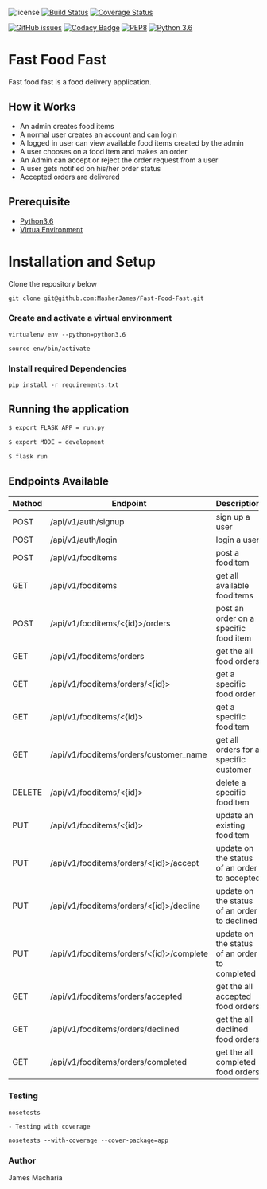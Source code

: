 ![license](https://img.shields.io/github/license/mashape/apistatus.svg)
[![Build Status](https://travis-ci.org/MasherJames/Fast-Food-Fast.svg?branch=develop)](https://travis-ci.org/MasherJames/Fast-Food-Fast)
[![Coverage Status](https://coveralls.io/repos/github/MasherJames/Fast-Food-Fast/badge.svg?branch=develop)](https://coveralls.io/github/MasherJames/Fast-Food-Fast?branch=develop)

<!-- [![Maintainability](https://api.codeclimate.com/v1/badges/9ca5e04757b359d7535e/maintainability)](https://codeclimate.com/github/MasherJames/Fast-Food-Fast/maintainability) -->

[![GitHub issues](https://img.shields.io/github/issues/MasherJames/Fast-Food-Fast.svg)](https://github.com/MasherJames/Fast-Food-Fast/issues)
[![Codacy Badge](https://api.codacy.com/project/badge/Grade/5043c278e0b246dc90189f88f6b7515e)](https://www.codacy.com/app/MasherJames/Fast-Food-Fast?utm_source=github.com&utm_medium=referral&utm_content=MasherJames/Fast-Food-Fast&utm_campaign=Badge_Grade)
[![PEP8](https://img.shields.io/badge/code%20style-pep8-orange.svg)](https://www.python.org/dev/peps/pep-0008/)
[![Python 3.6](https://img.shields.io/badge/python-3.6-blue.svg)](https://www.python.org/downloads/release/python-360/)

# Fast Food Fast

Fast food fast is a food delivery application.

## How it Works

- An admin creates food items
- A normal user creates an account and can login
- A logged in user can view available food items created by the admin
- A user chooses on a food item and makes an order
- An Admin can accept or reject the order request from a user
- A user gets notified on his/her order status
- Accepted orders are delivered

## Prerequisite

- [Python3.6](https://www.python.org/downloads/release/python-365/)
- [Virtua Environment](https://virtualenv.pypa.io/en/stable/installation/)

# Installation and Setup

Clone the repository below

```
git clone git@github.com:MasherJames/Fast-Food-Fast.git
```

### Create and activate a virtual environment

    virtualenv env --python=python3.6

    source env/bin/activate

### Install required Dependencies

    pip install -r requirements.txt

## Running the application

```bash
$ export FLASK_APP = run.py

$ export MODE = development

$ flask run
```

## Endpoints Available

| Method | Endpoint                                 | Description                                   |
| ------ | ---------------------------------------- | --------------------------------------------- |
| POST   | /api/v1/auth/signup                      | sign up a user                                |
| POST   | /api/v1/auth/login                       | login a user                                  |
| POST   | /api/v1/fooditems                        | post a fooditem                               |
| GET    | /api/v1/fooditems                        | get all available fooditems                   |
| POST   | /api/v1/fooditems/<{id}>/orders          | post an order on a specific food item         |
| GET    | /api/v1/fooditems/orders                 | get the all food orders                       |
| GET    | /api/v1/fooditems/orders/<{id}>          | get a specific food order                     |
| GET    | /api/v1/fooditems/<{id}>                 | get a specific fooditem                       |
| GET    | /api/v1/fooditems/orders/customer_name   | get all orders for a specific customer        |
| DELETE | /api/v1/fooditems/<{id}>                 | delete a specific fooditem                    |
| PUT    | /api/v1/fooditems/<{id}>                 | update an existing fooditem                   |
| PUT    | /api/v1/fooditems/orders/<{id}>/accept   | update on the status of an order to accepted  |
| PUT    | /api/v1/fooditems/orders/<{id}>/decline  | update on the status of an order to declined  |
| PUT    | /api/v1/fooditems/orders/<{id}>/complete | update on the status of an order to completed |
| GET    | /api/v1/fooditems/orders/accepted        | get the all accepted food orders              |
| GET    | /api/v1/fooditems/orders/declined        | get the all declined food orders              |
| GET    | /api/v1/fooditems/orders/completed       | get the all completed food orders             |

### Testing

    nosetests

    - Testing with coverage

    nosetests --with-coverage --cover-package=app

### Author

James Macharia
